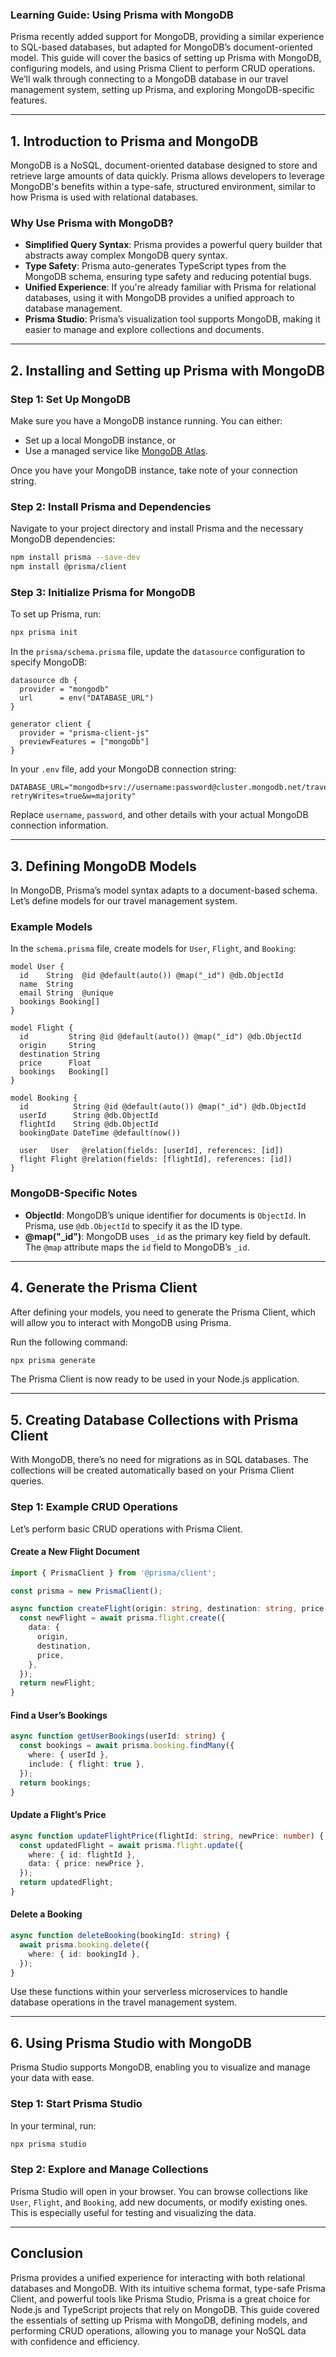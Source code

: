 ### Learning Guide: Using Prisma with MongoDB

Prisma recently added support for MongoDB, providing a similar experience to SQL-based databases, but adapted for MongoDB’s document-oriented model. This guide will cover the basics of setting up Prisma with MongoDB, configuring models, and using Prisma Client to perform CRUD operations. We’ll walk through connecting to a MongoDB database in our travel management system, setting up Prisma, and exploring MongoDB-specific features.

---

## 1. Introduction to Prisma and MongoDB

MongoDB is a NoSQL, document-oriented database designed to store and retrieve large amounts of data quickly. Prisma allows developers to leverage MongoDB's benefits within a type-safe, structured environment, similar to how Prisma is used with relational databases.

### Why Use Prisma with MongoDB?
- **Simplified Query Syntax**: Prisma provides a powerful query builder that abstracts away complex MongoDB query syntax.
- **Type Safety**: Prisma auto-generates TypeScript types from the MongoDB schema, ensuring type safety and reducing potential bugs.
- **Unified Experience**: If you're already familiar with Prisma for relational databases, using it with MongoDB provides a unified approach to database management.
- **Prisma Studio**: Prisma’s visualization tool supports MongoDB, making it easier to manage and explore collections and documents.

---

## 2. Installing and Setting up Prisma with MongoDB

### Step 1: Set Up MongoDB
Make sure you have a MongoDB instance running. You can either:
- Set up a local MongoDB instance, or
- Use a managed service like [MongoDB Atlas](https://www.mongodb.com/atlas/database).

Once you have your MongoDB instance, take note of your connection string.

### Step 2: Install Prisma and Dependencies
Navigate to your project directory and install Prisma and the necessary MongoDB dependencies:
```bash
npm install prisma --save-dev
npm install @prisma/client
```

### Step 3: Initialize Prisma for MongoDB
To set up Prisma, run:
```bash
npx prisma init
```

In the `prisma/schema.prisma` file, update the `datasource` configuration to specify MongoDB:
```prisma
datasource db {
  provider = "mongodb"
  url      = env("DATABASE_URL")
}

generator client {
  provider = "prisma-client-js"
  previewFeatures = ["mongoDb"]
}
```

In your `.env` file, add your MongoDB connection string:
```plaintext
DATABASE_URL="mongodb+srv://username:password@cluster.mongodb.net/travel_management?retryWrites=true&w=majority"
```

Replace `username`, `password`, and other details with your actual MongoDB connection information.

---

## 3. Defining MongoDB Models

In MongoDB, Prisma’s model syntax adapts to a document-based schema. Let’s define models for our travel management system.

### Example Models
In the `schema.prisma` file, create models for `User`, `Flight`, and `Booking`:

```prisma
model User {
  id    String  @id @default(auto()) @map("_id") @db.ObjectId
  name  String
  email String  @unique
  bookings Booking[]
}

model Flight {
  id         String @id @default(auto()) @map("_id") @db.ObjectId
  origin     String
  destination String
  price      Float
  bookings   Booking[]
}

model Booking {
  id          String @id @default(auto()) @map("_id") @db.ObjectId
  userId      String @db.ObjectId
  flightId    String @db.ObjectId
  bookingDate DateTime @default(now())
  
  user   User   @relation(fields: [userId], references: [id])
  flight Flight @relation(fields: [flightId], references: [id])
}
```

### MongoDB-Specific Notes
- **ObjectId**: MongoDB’s unique identifier for documents is `ObjectId`. In Prisma, use `@db.ObjectId` to specify it as the ID type.
- **@map("_id")**: MongoDB uses `_id` as the primary key field by default. The `@map` attribute maps the `id` field to MongoDB’s `_id`.

---

## 4. Generate the Prisma Client

After defining your models, you need to generate the Prisma Client, which will allow you to interact with MongoDB using Prisma.

Run the following command:
```bash
npx prisma generate
```

The Prisma Client is now ready to be used in your Node.js application.

---

## 5. Creating Database Collections with Prisma Client

With MongoDB, there’s no need for migrations as in SQL databases. The collections will be created automatically based on your Prisma Client queries.

### Step 1: Example CRUD Operations
Let’s perform basic CRUD operations with Prisma Client.

#### Create a New Flight Document
```typescript
import { PrismaClient } from '@prisma/client';

const prisma = new PrismaClient();

async function createFlight(origin: string, destination: string, price: number) {
  const newFlight = await prisma.flight.create({
    data: {
      origin,
      destination,
      price,
    },
  });
  return newFlight;
}
```

#### Find a User’s Bookings
```typescript
async function getUserBookings(userId: string) {
  const bookings = await prisma.booking.findMany({
    where: { userId },
    include: { flight: true },
  });
  return bookings;
}
```

#### Update a Flight’s Price
```typescript
async function updateFlightPrice(flightId: string, newPrice: number) {
  const updatedFlight = await prisma.flight.update({
    where: { id: flightId },
    data: { price: newPrice },
  });
  return updatedFlight;
}
```

#### Delete a Booking
```typescript
async function deleteBooking(bookingId: string) {
  await prisma.booking.delete({
    where: { id: bookingId },
  });
}
```

Use these functions within your serverless microservices to handle database operations in the travel management system.

---

## 6. Using Prisma Studio with MongoDB

Prisma Studio supports MongoDB, enabling you to visualize and manage your data with ease.

### Step 1: Start Prisma Studio
In your terminal, run:
```bash
npx prisma studio
```

### Step 2: Explore and Manage Collections
Prisma Studio will open in your browser. You can browse collections like `User`, `Flight`, and `Booking`, add new documents, or modify existing ones. This is especially useful for testing and visualizing the data.

---

## Conclusion

Prisma provides a unified experience for interacting with both relational databases and MongoDB. With its intuitive schema format, type-safe Prisma Client, and powerful tools like Prisma Studio, Prisma is a great choice for Node.js and TypeScript projects that rely on MongoDB. This guide covered the essentials of setting up Prisma with MongoDB, defining models, and performing CRUD operations, allowing you to manage your NoSQL data with confidence and efficiency.